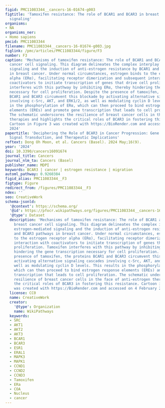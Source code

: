 ```yaml
---
figid: PMC11083344__cancers-16-01674-g003
figtitle: 'Tamoxifen resistance: The role of BCAR1 and BCAR3 in breast cancer cell
  signaling'
organisms:
- NA
organisms_ner:
- Homo sapiens
pmcid: PMC11083344
filename: PMC11083344__cancers-16-01674-g003.jpg
figlink: /pmc/articles/PMC11083344/figure/F3
number: F3
caption: 'Mechanisms of tamoxifen resistance: The role of BCAR1 and BCAR3 in breast
  cancer cell signaling. This diagram delineates the complex interplay between estrogen-mediated
  signaling and the induction of anti-estrogen resistance by BCAR1 and BCAR3 pathways
  in breast cancer. Under normal circumstances, estrogen binds to the estrogen receptor
  alpha (ERα), facilitating receptor dimerization and subsequent interaction with
  coactivators to initiate transcription of genes that drive cell proliferation. Tamoxifen
  interferes with this pathway by inhibiting ERα, thereby hindering the gene transcription
  necessary for cell proliferation. Despite the presence of tamoxifen, the proteins
  BCAR1 and BCAR3 circumvent this blockade by activating alternative signaling cascades
  involving c-Src, AKT, and ERK1/2, as well as modulating cyclin D levels. This results
  in the phosphorylation of ERα, which can then proceed to bind estrogen response
  elements (EREs) and promote gene transcription that leads to cell proliferation.
  The schematic underscores the resilience of breast cancer cells in the face of anti-estrogen
  therapies and highlights the critical roles of BCAR3 in fostering this resistance.
  Cartoon in Figure 3 was created with https://BioRender.com and accessed on 4 February
  2024'
papertitle: 'Deciphering the Role of BCAR3 in Cancer Progression: Gene Regulation,
  Signal Transduction, and Therapeutic Implications'
reftext: Dong Oh Moon, et al. Cancers (Basel). 2024 May;16(9).
year: '2024'
doi: 10.3390/cancers16091674
journal_title: Cancers
journal_nlm_ta: Cancers (Basel)
publisher_name: MDPI
keywords: BCAR3 | cancer | estrogen resistance | migration
automl_pathway: 0.9260384
figid_alias: PMC11083344__F3
figtype: Figure
redirect_from: /figures/PMC11083344__F3
ndex: ''
seo: CreativeWork
schema-jsonld:
  '@context': https://schema.org/
  '@id': https://pfocr.wikipathways.org/figures/PMC11083344__cancers-16-01674-g003.html
  '@type': Dataset
  description: 'Mechanisms of tamoxifen resistance: The role of BCAR1 and BCAR3 in
    breast cancer cell signaling. This diagram delineates the complex interplay between
    estrogen-mediated signaling and the induction of anti-estrogen resistance by BCAR1
    and BCAR3 pathways in breast cancer. Under normal circumstances, estrogen binds
    to the estrogen receptor alpha (ERα), facilitating receptor dimerization and subsequent
    interaction with coactivators to initiate transcription of genes that drive cell
    proliferation. Tamoxifen interferes with this pathway by inhibiting ERα, thereby
    hindering the gene transcription necessary for cell proliferation. Despite the
    presence of tamoxifen, the proteins BCAR1 and BCAR3 circumvent this blockade by
    activating alternative signaling cascades involving c-Src, AKT, and ERK1/2, as
    well as modulating cyclin D levels. This results in the phosphorylation of ERα,
    which can then proceed to bind estrogen response elements (EREs) and promote gene
    transcription that leads to cell proliferation. The schematic underscores the
    resilience of breast cancer cells in the face of anti-estrogen therapies and highlights
    the critical roles of BCAR3 in fostering this resistance. Cartoon in Figure 3
    was created with https://BioRender.com and accessed on 4 February 2024'
  license: CC0
  name: CreativeWork
  creator:
    '@type': Organization
    name: WikiPathways
  keywords:
  - SRC
  - AKT1
  - AKT2
  - AKT3
  - BCAR1
  - BCAR3
  - ESR1
  - ERAL1
  - MAPK3
  - MAPK1
  - CCND1
  - CCND2
  - CCND3
  - Tamoxifen
  - ERa
  - COA
  - Nucleus
  - cancer
---
```

